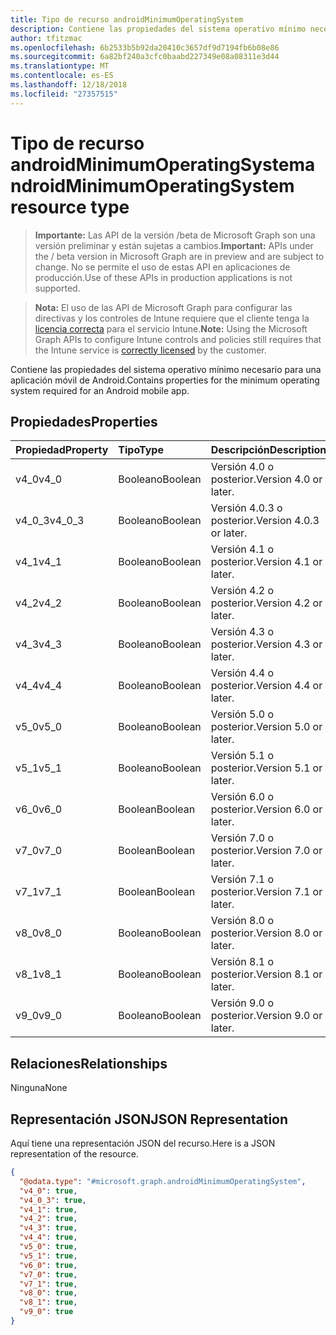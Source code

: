 ```yaml
---
title: Tipo de recurso androidMinimumOperatingSystem
description: Contiene las propiedades del sistema operativo mínimo necesario para una aplicación móvil de Android.
author: tfitzmac
ms.openlocfilehash: 6b2533b5b92da20410c3657df9d7194fb6b08e86
ms.sourcegitcommit: 6a82bf240a3cfc0baabd227349e08a08311e3d44
ms.translationtype: MT
ms.contentlocale: es-ES
ms.lasthandoff: 12/18/2018
ms.locfileid: "27357515"
---
```

# <a name="androidminimumoperatingsystem-resource-type"></a><span data-ttu-id="33967-103">Tipo de recurso androidMinimumOperatingSystem</span><span class="sxs-lookup"><span data-stu-id="33967-103">androidMinimumOperatingSystem resource type</span></span>

> <span data-ttu-id="33967-104">**Importante:** Las API de la versión /beta de Microsoft Graph son una versión preliminar y están sujetas a cambios.</span><span class="sxs-lookup"><span data-stu-id="33967-104">**Important:** APIs under the / beta version in Microsoft Graph are in preview and are subject to change.</span></span> <span data-ttu-id="33967-105">No se permite el uso de estas API en aplicaciones de producción.</span><span class="sxs-lookup"><span data-stu-id="33967-105">Use of these APIs in production applications is not supported.</span></span>

> <span data-ttu-id="33967-106">**Nota:** El uso de las API de Microsoft Graph para configurar las directivas y los controles de Intune requiere que el cliente tenga la [licencia correcta](https://go.microsoft.com/fwlink/?linkid=839381) para el servicio Intune.</span><span class="sxs-lookup"><span data-stu-id="33967-106">**Note:** Using the Microsoft Graph APIs to configure Intune controls and policies still requires that the Intune service is [correctly licensed](https://go.microsoft.com/fwlink/?linkid=839381) by the customer.</span></span>

<span data-ttu-id="33967-107">Contiene las propiedades del sistema operativo mínimo necesario para una aplicación móvil de Android.</span><span class="sxs-lookup"><span data-stu-id="33967-107">Contains properties for the minimum operating system required for an Android mobile app.</span></span>
## <a name="properties"></a><span data-ttu-id="33967-108">Propiedades</span><span class="sxs-lookup"><span data-stu-id="33967-108">Properties</span></span>
|<span data-ttu-id="33967-109">Propiedad</span><span class="sxs-lookup"><span data-stu-id="33967-109">Property</span></span>|<span data-ttu-id="33967-110">Tipo</span><span class="sxs-lookup"><span data-stu-id="33967-110">Type</span></span>|<span data-ttu-id="33967-111">Descripción</span><span class="sxs-lookup"><span data-stu-id="33967-111">Description</span></span>|
|:---|:---|:---|
|<span data-ttu-id="33967-112">v4_0</span><span class="sxs-lookup"><span data-stu-id="33967-112">v4_0</span></span>|<span data-ttu-id="33967-113">Booleano</span><span class="sxs-lookup"><span data-stu-id="33967-113">Boolean</span></span>|<span data-ttu-id="33967-114">Versión 4.0 o posterior.</span><span class="sxs-lookup"><span data-stu-id="33967-114">Version 4.0 or later.</span></span>|
|<span data-ttu-id="33967-115">v4_0_3</span><span class="sxs-lookup"><span data-stu-id="33967-115">v4_0_3</span></span>|<span data-ttu-id="33967-116">Booleano</span><span class="sxs-lookup"><span data-stu-id="33967-116">Boolean</span></span>|<span data-ttu-id="33967-117">Versión 4.0.3 o posterior.</span><span class="sxs-lookup"><span data-stu-id="33967-117">Version 4.0.3 or later.</span></span>|
|<span data-ttu-id="33967-118">v4_1</span><span class="sxs-lookup"><span data-stu-id="33967-118">v4_1</span></span>|<span data-ttu-id="33967-119">Booleano</span><span class="sxs-lookup"><span data-stu-id="33967-119">Boolean</span></span>|<span data-ttu-id="33967-120">Versión 4.1 o posterior.</span><span class="sxs-lookup"><span data-stu-id="33967-120">Version 4.1 or later.</span></span>|
|<span data-ttu-id="33967-121">v4_2</span><span class="sxs-lookup"><span data-stu-id="33967-121">v4_2</span></span>|<span data-ttu-id="33967-122">Booleano</span><span class="sxs-lookup"><span data-stu-id="33967-122">Boolean</span></span>|<span data-ttu-id="33967-123">Versión 4.2 o posterior.</span><span class="sxs-lookup"><span data-stu-id="33967-123">Version 4.2 or later.</span></span>|
|<span data-ttu-id="33967-124">v4_3</span><span class="sxs-lookup"><span data-stu-id="33967-124">v4_3</span></span>|<span data-ttu-id="33967-125">Booleano</span><span class="sxs-lookup"><span data-stu-id="33967-125">Boolean</span></span>|<span data-ttu-id="33967-126">Versión 4.3 o posterior.</span><span class="sxs-lookup"><span data-stu-id="33967-126">Version 4.3 or later.</span></span>|
|<span data-ttu-id="33967-127">v4_4</span><span class="sxs-lookup"><span data-stu-id="33967-127">v4_4</span></span>|<span data-ttu-id="33967-128">Booleano</span><span class="sxs-lookup"><span data-stu-id="33967-128">Boolean</span></span>|<span data-ttu-id="33967-129">Versión 4.4 o posterior.</span><span class="sxs-lookup"><span data-stu-id="33967-129">Version 4.4 or later.</span></span>|
|<span data-ttu-id="33967-130">v5_0</span><span class="sxs-lookup"><span data-stu-id="33967-130">v5_0</span></span>|<span data-ttu-id="33967-131">Booleano</span><span class="sxs-lookup"><span data-stu-id="33967-131">Boolean</span></span>|<span data-ttu-id="33967-132">Versión 5.0 o posterior.</span><span class="sxs-lookup"><span data-stu-id="33967-132">Version 5.0 or later.</span></span>|
|<span data-ttu-id="33967-133">v5_1</span><span class="sxs-lookup"><span data-stu-id="33967-133">v5_1</span></span>|<span data-ttu-id="33967-134">Booleano</span><span class="sxs-lookup"><span data-stu-id="33967-134">Boolean</span></span>|<span data-ttu-id="33967-135">Versión 5.1 o posterior.</span><span class="sxs-lookup"><span data-stu-id="33967-135">Version 5.1 or later.</span></span>|
|<span data-ttu-id="33967-136">v6_0</span><span class="sxs-lookup"><span data-stu-id="33967-136">v6_0</span></span>|<span data-ttu-id="33967-137">Boolean</span><span class="sxs-lookup"><span data-stu-id="33967-137">Boolean</span></span>|<span data-ttu-id="33967-138">Versión 6.0 o posterior.</span><span class="sxs-lookup"><span data-stu-id="33967-138">Version 6.0 or later.</span></span>|
|<span data-ttu-id="33967-139">v7_0</span><span class="sxs-lookup"><span data-stu-id="33967-139">v7_0</span></span>|<span data-ttu-id="33967-140">Boolean</span><span class="sxs-lookup"><span data-stu-id="33967-140">Boolean</span></span>|<span data-ttu-id="33967-141">Versión 7.0 o posterior.</span><span class="sxs-lookup"><span data-stu-id="33967-141">Version 7.0 or later.</span></span>|
|<span data-ttu-id="33967-142">v7_1</span><span class="sxs-lookup"><span data-stu-id="33967-142">v7_1</span></span>|<span data-ttu-id="33967-143">Boolean</span><span class="sxs-lookup"><span data-stu-id="33967-143">Boolean</span></span>|<span data-ttu-id="33967-144">Versión 7.1 o posterior.</span><span class="sxs-lookup"><span data-stu-id="33967-144">Version 7.1 or later.</span></span>|
|<span data-ttu-id="33967-145">v8_0</span><span class="sxs-lookup"><span data-stu-id="33967-145">v8_0</span></span>|<span data-ttu-id="33967-146">Booleano</span><span class="sxs-lookup"><span data-stu-id="33967-146">Boolean</span></span>|<span data-ttu-id="33967-147">Versión 8.0 o posterior.</span><span class="sxs-lookup"><span data-stu-id="33967-147">Version 8.0 or later.</span></span>|
|<span data-ttu-id="33967-148">v8_1</span><span class="sxs-lookup"><span data-stu-id="33967-148">v8_1</span></span>|<span data-ttu-id="33967-149">Booleano</span><span class="sxs-lookup"><span data-stu-id="33967-149">Boolean</span></span>|<span data-ttu-id="33967-150">Versión 8.1 o posterior.</span><span class="sxs-lookup"><span data-stu-id="33967-150">Version 8.1 or later.</span></span>|
|<span data-ttu-id="33967-151">v9_0</span><span class="sxs-lookup"><span data-stu-id="33967-151">v9_0</span></span>|<span data-ttu-id="33967-152">Booleano</span><span class="sxs-lookup"><span data-stu-id="33967-152">Boolean</span></span>|<span data-ttu-id="33967-153">Versión 9.0 o posterior.</span><span class="sxs-lookup"><span data-stu-id="33967-153">Version 9.0 or later.</span></span>|

## <a name="relationships"></a><span data-ttu-id="33967-154">Relaciones</span><span class="sxs-lookup"><span data-stu-id="33967-154">Relationships</span></span>
<span data-ttu-id="33967-155">Ninguna</span><span class="sxs-lookup"><span data-stu-id="33967-155">None</span></span>
## <a name="json-representation"></a><span data-ttu-id="33967-156">Representación JSON</span><span class="sxs-lookup"><span data-stu-id="33967-156">JSON Representation</span></span>
<span data-ttu-id="33967-157">Aquí tiene una representación JSON del recurso.</span><span class="sxs-lookup"><span data-stu-id="33967-157">Here is a JSON representation of the resource.</span></span>
<!-- {
  "blockType": "resource",
  "@odata.type": "microsoft.graph.androidMinimumOperatingSystem"
}
-->
``` json
{
  "@odata.type": "#microsoft.graph.androidMinimumOperatingSystem",
  "v4_0": true,
  "v4_0_3": true,
  "v4_1": true,
  "v4_2": true,
  "v4_3": true,
  "v4_4": true,
  "v5_0": true,
  "v5_1": true,
  "v6_0": true,
  "v7_0": true,
  "v7_1": true,
  "v8_0": true,
  "v8_1": true,
  "v9_0": true
}
```





